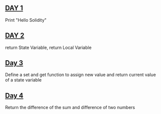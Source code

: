 ## [DAY 1](https://github.com/amarachiugwu/30DaysOfSolidity/blob/main/day1.sol)
Print "Hello Solidity"

## [DAY 2](https://github.com/amarachiugwu/30DaysOfSolidity/blob/main/day2.sol)
return State Variable, return Local Variable

## [Day 3](https://github.com/amarachiugwu/30DaysOfSolidity/blob/main/day3.sol)
Define a set and get function to assign new value and return current value of a state variable

## [Day 4](https://github.com/amarachiugwu/30DaysOfSolidity/blob/main/day4.sol)
Return the difference of the sum and difference of two numbers
